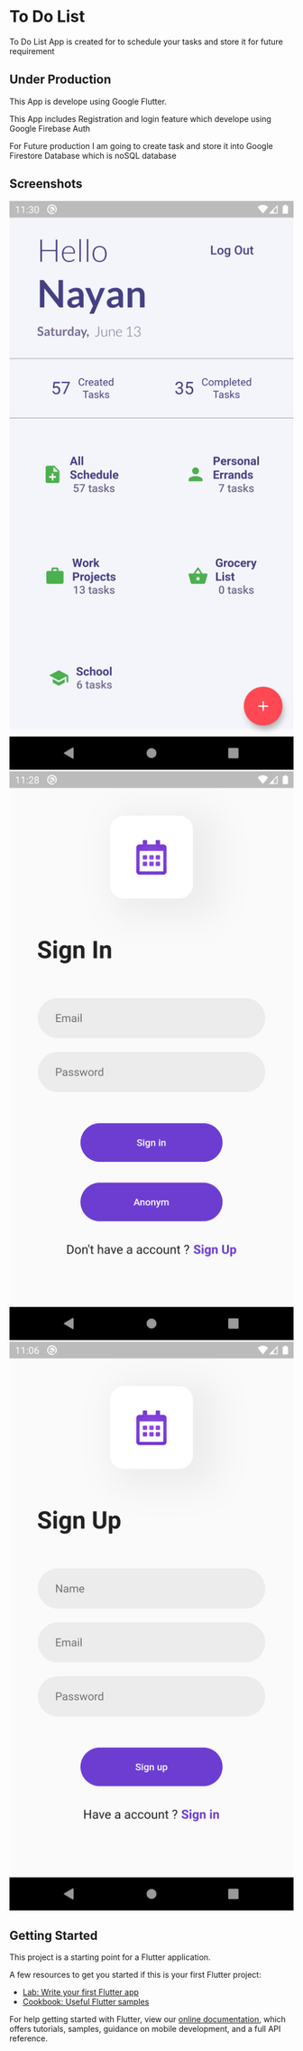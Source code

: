 # To Do List

To Do List App is created for to schedule your tasks and store it for future requirement  

## Under Production

This App is develope using Google Flutter.

This App includes Registration and login feature which develope using Google Firebase Auth

For Future production I am going to create task and store it into Google Firestore Database which is noSQL database

## Screenshots

![alt text](https://github.com/NayanPatil1998/To_Do_List_Appp/blob/master/Screenshots/HomePage.png)
![alt text](https://github.com/NayanPatil1998/To_Do_List_Appp/blob/master/Screenshots/SignIn.png)
![alt text](https://github.com/NayanPatil1998/To_Do_List_Appp/blob/master/Screenshots/SignUp.png)

## Getting Started

This project is a starting point for a Flutter application.

A few resources to get you started if this is your first Flutter project:

- [Lab: Write your first Flutter app](https://flutter.dev/docs/get-started/codelab)
- [Cookbook: Useful Flutter samples](https://flutter.dev/docs/cookbook)

For help getting started with Flutter, view our
[online documentation](https://flutter.dev/docs), which offers tutorials,
samples, guidance on mobile development, and a full API reference.
